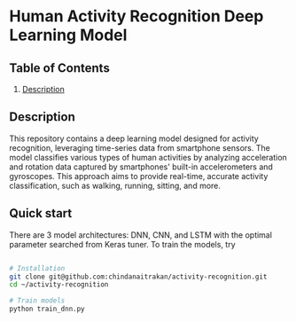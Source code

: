 # Human Activity Recognition Deep Learning Model

## Table of Contents
1. [Description](#description)

## Description
This repository contains a deep learning model designed for activity recognition, leveraging time-series data from smartphone sensors. The model classifies various types of human activities by analyzing acceleration and rotation data captured by smartphones' built-in accelerometers and gyroscopes. This approach aims to provide real-time, accurate activity classification, such as walking, running, sitting, and more.

## Quick start
There are 3 model architectures: DNN, CNN, and LSTM with the optimal parameter searched from Keras tuner. To train the models, try
```bash

# Installation
git clone git@github.com:chindanaitrakan/activity-recognition.git
cd ~/activity-recognition

# Train models
python train_dnn.py
